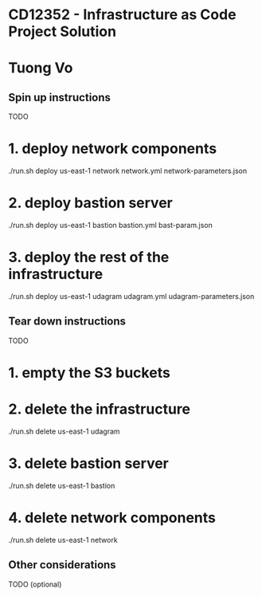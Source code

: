 # CD12352 - Infrastructure as Code Project Solution
# Tuong Vo
## Spin up instructions
TODO
# 1. deploy network components
./run.sh deploy us-east-1 network network.yml network-parameters.json
# 2. deploy bastion server
./run.sh deploy us-east-1 bastion bastion.yml bast-param.json
# 3. deploy the rest of the infrastructure
./run.sh deploy us-east-1 udagram udagram.yml udagram-parameters.json
## Tear down instructions
TODO
# 1. empty the S3 buckets
# 2. delete the infrastructure
./run.sh delete us-east-1 udagram
# 3. delete bastion server
./run.sh delete us-east-1 bastion 
# 4. delete network components
./run.sh delete us-east-1 network 
## Other considerations
TODO (optional)
